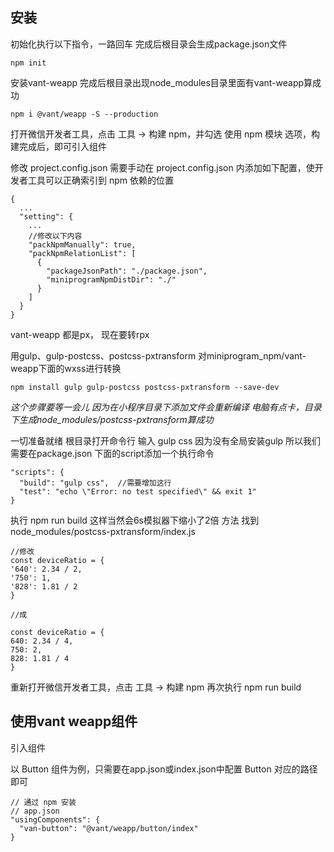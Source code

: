 <!--
 * @Description: 
 * @verbose: 
 * @Author: shangXueYun
 * @Date: 2021-07-23 16:26:22
 * @LastEditors: shangXueYun
 * @LastEditTime: 2021-08-02 11:59:50
-->
## 安装 ##
 初始化执行以下指令，一路回车   完成后根目录会生成package.json文件
 ```
 npm init
 ```

安装vant-weapp 完成后根目录出现node_modules目录里面有vant-weapp算成功
```
npm i @vant/weapp -S --production  
```
打开微信开发者工具，点击 工具 -> 构建 npm，并勾选 使用 npm 模块 选项，构建完成后，即可引入组件

修改 project.config.json
需要手动在 project.config.json 内添加如下配置，使开发者工具可以正确索引到 npm 依赖的位置
```
{
  ...
  "setting": {
    ...
    //修改以下内容
    "packNpmManually": true,
    "packNpmRelationList": [
      {
        "packageJsonPath": "./package.json",
        "miniprogramNpmDistDir": "./"
      }
    ]
  }
}
```

vant-weapp 都是px， 现在要转rpx

用gulp、gulp-postcss、postcss-pxtransform 对miniprogram_npm/vant-weapp下面的wxss进行转换
```
npm install gulp gulp-postcss postcss-pxtransform --save-dev
```
*这个步骤要等一会儿 因为在小程序目录下添加文件会重新编译 电脑有点卡，目录下生成node_modules/postcss-pxtransform算成功*


一切准备就绪 根目录打开命令行 输入 gulp css 因为没有全局安装gulp 所以我们需要在package.json 下面的script添加一个执行命令
```
"scripts": {
  "build": "gulp css",  //需要增加这行
  "test": "echo \"Error: no test specified\" && exit 1"
}
```

执行 npm run build
这样当然会6s模拟器下缩小了2倍
方法 找到node_modules/postcss-pxtransform/index.js

```
//修改 
const deviceRatio = {
'640': 2.34 / 2,
'750': 1,
'828': 1.81 / 2
}
 
//成
 
const deviceRatio = {
640: 2.34 / 4,
750: 2,
828: 1.81 / 4
}

```
重新打开微信开发者工具，点击 工具 -> 构建 npm 
再次执行 npm run build



## 使用vant weapp组件 ##

引入组件

以 Button 组件为例，只需要在app.json或index.json中配置 Button 对应的路径即可

```
// 通过 npm 安装
// app.json
"usingComponents": {
  "van-button": "@vant/weapp/button/index"
}
```
